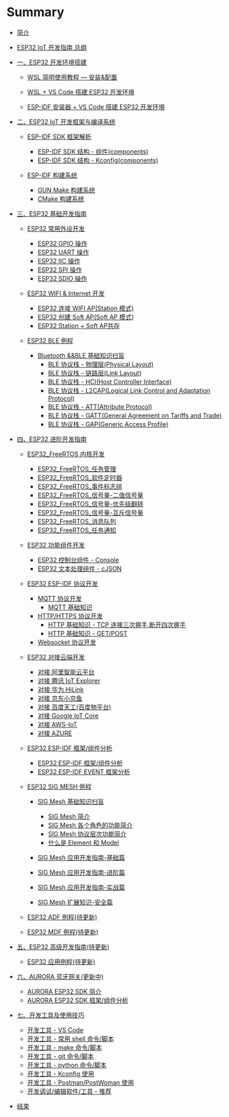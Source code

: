 # Summary

* [简介](README.md)

* [ESP32 IoT 开发指南 总纲](./docs/contents/esp32_iot_guide_contents.md)

* [一、ESP32 开发环境搭建]()

    * [WSL 简明使用教程 — 安装&配置](./docs/Development_environment/dev_env_wsl_install.md)
    * [WSL + VS Code 搭建 ESP32 开发环境](./docs/Development_environment/dev_env_wsl_install_2.md)

    * [ESP-IDF 安装器 + VS Code 搭建 ESP32 开发环境](./docs/Development_environment/dev_env_esp-tools_install.md)

* [二、ESP32 IoT 开发框架与编译系统]()

    * [ESP-IDF SDK 框架解析]()
        * [ESP-IDF SDK 结构 - 组件(components)](./README.md)
        * [ESP-IDF SDK 结构 - Kconfig(components)](./README.md)

    * [ESP-IDF 构建系统](./README.md)
        * [GUN Make 构建系统]()
        * [CMake 构建系统]()

* [三、ESP32 基础开发指南]()

    * [ESP32 常用外设开发]()
        * [ESP32 GPIO 操作]()
        * [ESP32 UART 操作]()
        * [ESP32 IIC 操作]()
        * [ESP32 SPI 操作]()
        * [ESP32 SDIO 操作]()

    * [ ESP32 WIFI & Internet 开发]()
        * [ESP32 连接 WIFI AP(Station 模式)]()
        * [ESP32 创建 Soft AP(Soft AP 模式)]()
        * [ESP32 Station + Soft AP共存]()

    * [ ESP32 BLE 例程](./README.md)
        * [Bluetooth &&BLE 基础知识扫盲](./README.md)
            * [BLE 协议栈 - 物理层(Physical Layout)](./README.md)
            * [BLE 协议栈 - 链路层(Link Layout)](./README.md)
            * [BLE 协议栈 - HCI(Host Controller Interface)](./README.md)
            * [BLE 协议栈 - L2CAP(Logical Link Control and Adaptation Protocol)](./README.md)
            * [BLE 协议栈 - ATT(Attribute Protocol)](./README.md)
            * [BLE 协议栈 - GATT(General Agreement on Tariffs and Trade)](./README.md)
            * [BLE 协议栈 - GAP(Generic Access Profile)](./README.md)

* [四、ESP32 进阶开发指南]()

    * [ESP32_FreeRTOS 内核开发](./docs/Guide_freertos/esp32_freertos.md)
        * [ESP32_FreeRTOS_任务管理](./docs/Guide_freertos/esp32_freertos.md)
        * [ESP32_FreeRTOS_软件定时器](./docs/Guide_freertos/esp32_freertos.md)
        * [ESP32_FreeRTOS_事件标志组](./docs/Guide_freertos/esp32_freertos.md)
        * [ESP32_FreeRTOS_信号量-二值信号量](./docs/Guide_freertos/esp32_freertos.md)
        * [ESP32_FreeRTOS_信号量-优先级翻转](./docs/Guide_freertos/esp32_freertos.md)
        * [ESP32_FreeRTOS_信号量-互斥信号量](./docs/Guide_freertos/esp32_freertos.md)
        * [ESP32_FreeRTOS_消息队列](./docs/Guide_freertos/esp32_freertos.md)
        * [ESP32_FreeRTOS_任务通知](./docs/Guide_freertos/esp32_freertos.md)

    * [ESP32 功能组件开发]()
        * [ESP32 控制台组件 - Console]()
        * [ESP32 文本处理组件 - cJSON]()

    * [ESP32 ESP-IDF 协议开发](./README.md)
        * [MQTT 协议开发](./README.md)
            * [MQTT 基础知识](./README.md)
        * [HTTP/HTTPS 协议开发](./README.md)
            * [HTTP 基础知识 - TCP 连接三次握手,断开四次握手](./README.md)
            * [HTTP 基础知识 - GET/POST](./README.md)
        * [Websocket 协议开发](./README.md)

    * [ESP32 对接云端开发](./README.md)
        * [对接 阿里智能云平台](./README.md)
        * [对接 腾讯 IoT Explorer](./README.md)
        * [对接 华为 HiLink](./README.md)
        * [对接 京东小京鱼](./README.md)
        * [对接 百度天工(百度物平台)](./README.md)
        * [对接 Google IoT Core](./README.md)
        * [对接 AWS-IoT](./README.md)
        * [对接 AZURE](./README.md)

    * [ESP32 ESP-IDF 框架/组件分析](./README.md)
        * [ESP32 ESP-IDF 框架/组件分析](./README.md)
        * [ESP32 ESP-IDF EVENT 框架分析](./README.md)


    * [ESP32 SIG MESH 例程](./README.md)
        * [SIG Mesh 基础知识扫盲](./README.md)
            * [SIG Mesh 简介](./README.md)
            * [SIG Mesh 各个角色的功能简介](./README.md)
            * [SIG Mesh 协议层次功能简介](./README.md)
            * [什么是 Element 和 Model](./README.md)

        * [SIG Mesh 应用开发指南-基础篇](./README.md)
        * [SIG Mesh 应用开发指南-进阶篇](./README.md)
        * [SIG Mesh 应用开发指南-实战篇](./README.md)
        * [SIG Mesh 扩展知识-安全篇](./README.md)

    * [ESP32 ADF 例程(待更新)]()
    * [ESP32 MDF 例程(待更新)]()

* [五、ESP32 高级开发指南(待更新)]()
    * [ESP32 应用例程(待更新)]()

* [六、AURORA 蓝牙网关(更新中)]()
    * [AURORA ESP32 SDK 简介](./docs/aurora_ble_gateway/README.md)
    * [AURORA ESP32 SDK 框架/组件分析](./docs/aurora_ble_gateway/README.md)

* [七、开发工具及使用技巧](./README.md)
    * [开发工具 - VS Code]()
    * [开发工具 - 常用 shell 命令/脚本](./docs/utils_tools/dev_tools_shell.md)
    * [开发工具 - make 命令/脚本]()
    * [开发工具 - git 命令/脚本]()
    * [开发工具 - python 命令/脚本]()
    * [开发工具 - Kconfig 使用]()
    * [开发工具 - Postman/PostWoman 使用]()
    * [开发调试/编辑软件/工具 - 推荐]()

* [结束]()
